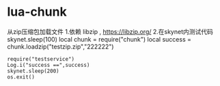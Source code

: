 # lua-chunk
从zip压缩包加载文件
1.依赖 libzip , https://libzip.org/
2.在skynet内测试代码
    skynet.sleep(100)
    local chunk = require("chunk")
    local success = chunk.loadzip("testzip.zip","222222")

    require("testservice")
    Log.i("success ==",success)
    skynet.sleep(200)
    os.exit()